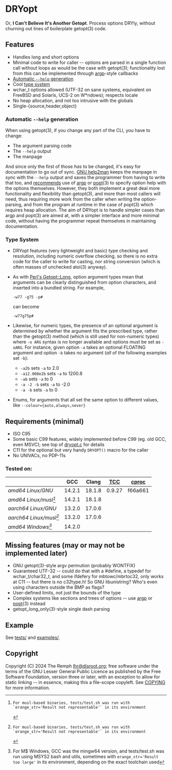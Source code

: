 # DRYopt #

Or, **I Can't Believe It's Another Getopt**. Process options DRYly, without
churning out lines of boilerplate getopt(3) code.

## Features ##

- Handles long and short options
- Minimal code to write for caller -- options are parsed in a single function
  call without loops as would be the case with getopt(3); functionality lost
  from this can be implemented through [argp]-style callbacks
- [Automatic `--help` generation](#automatic---help-generation)
- Cool [type system](#type-system)
- wchar_t options allowed (UTF-32 on sane systems, equivalent on FreeBSD and
  Solaris, UCS-2 on W*ndows); respects locale
- No heap allocation, and not too intrusive with the globals
- Single-{source,header,object}

### Automatic `--help` generation ###

When using getopt(3), if you change any part of the CLI, you have to change:

- The argument parsing code
- The `--help` output
- The manpage

And since only the first of those *has* to be changed, it's easy for
documentation to go out of sync. [GNU help2man] keeps the manpage in sync
with the `--help` output and saves the programmer from having to write
that too, and [recommends] use of [argp] or [popt]\(3) to specify option
help with the options themselves. However, they both implement a great
deal more functionality and flexibility than getopt(3), and more than most
callers will need, thus requiring more work from the caller when writing
the option-parsing, and from the program at runtime in the case of popt(3)
which requires heap allocation. The aim of DRYopt is to handle simpler
cases than argp and popt(3) are aimed at, with a simpler interface and more
minimal code, without having the programmer repeat themselves in maintaining
documentation.

[GNU help2man]: https://www.gnu.org/s/help2man
[recommends]: https://www.gnu.org/software/help2man/#g_t_002d_002dhelp-Recommendations
[argp]: https://sourceware.org/glibc/manual/latest/html_node/Argp.html
[popt]: https://github.com/rpm-software-management/popt

### Type System ###

- DRYopt features (very lightweight and basic) type checking and resolution,
  including numeric overflow checking, so there is no extra code for the caller
  to write for casting, nor string conversion (which is often masses of
  unchecked atoi(3) anyway).

- As with [Perl's Getopt::Long], option argument types mean that arguments
  can be clearly distinguished from option characters, and inserted into a
  bundled string. For example,

      -w77 -g75 -p#

  can become

      -w77g75p#

- Likewise, for numeric types, the presence of an optional argument is
  determined by whether the argument fits the prescribed type, rather than
  the getopt(3) method (which is still used for non-numeric types) where
  `-o ARG` syntax is no longer available and options must be set as
  `-oARG`. For instance, given option `-a` takes an optional FLOATING
  argument and option `-b` takes no argument (*all* of the following examples
  set `-b`):
  - `-a2b` sets `-a` to 2.0
  - `-a12.008e2b` sets `-a` to 1200.8
  - `-ab` sets `-a` to 0
  - `-a -2 -b` sets `-a` to -2.0
  - `-a -b` sets `-a` to 0

- Enums, for arguments that all set the same option to different values,
  like `--colour={auto,always,never}`

[Perl's Getopt::Long]: https://metacpan.org/dist/Getopt-Long


## Requirements (minimal) ##

- ISO C95
- Some basic C99 features, widely implemented before C99 (eg. old GCC, even
  MSVC); see top of [dryopt.c](dryopt.c) for details
- C11 for the optional but very handy `DRYOPT()` macro for the caller
- No UNIVACs, no PDP-11s

### Tested on: ###

|				| GCC	| Clang	| [TCC]	| [cproc] |
| ---------------------------	| ---	| -----	| -----	| ------- |
| *amd64 Linux/GNU*		|14.2.1	|18.1.8	| 0.9.27| f66a661 |
| *amd64 Linux/musl[^musl]*	|14.2.1	|18.1.8	|	|         |
| *aarch64 Linux/GNU*		|13.2.0	|17.0.6	|	|         |
| *aarch64 Linux/musl[^musl]*	|13.2.0	|17.0.6	|	|         |
| *amd64 Windows[^msw]*		|14.2.0 |	|	|         |

[TCC]: https://bellard.org/tcc/
[cproc]: https://git.sr.ht/~mcf/cproc
[^musl]:	For musl-based binaries, tests/test.sh was run with
		`erange_str='Result not representable'` in its environment
[^msw]:	For M$ Windows, GCC was the mingw64 version, and tests/test.sh
	was run using MSYS2 bash and utils, sometimes with
	`erange_str='Result too large'` in its environment, depending on the
        exact toolchain used

## Missing features (may or may not be implemented later) ##

- GNU getopt(3)-style argv permution (probably WONTFIX)
- Guaranteed UTF-32 -- could do that with a #define, a typedef for
  wchar_t/char32_t, and some ifdefery for mbtowc/mbrtoc32, only works
  at C11 -- but there is no c32type.h! So GNU libunistring? Who's even
  using characters outside the BMP as flags?
- User-defined limits, not just the bounds of the type
- Complex systems like sections and trees of options -- use [argp] or
  [popt]\(3) instead
- getopt_long_only(3)-style single dash parsing


## Example ##

See [tests/](tests/) and [examples/](examples/).

## Copyright ##

Copyright (C) 2024 The Remph <lhr@disroot.org>; free software under the
terms of the GNU Lesser General Public Licence as published by the Free
Software Foundation, version three or later, with an exception to allow
for static linking -- in essence, making this a file-scope copyleft. See
[COPYING](COPYING) for more information.
